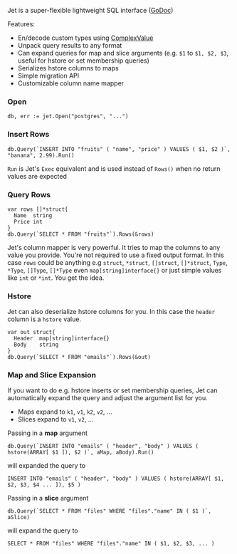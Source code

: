 Jet is a super-flexible lightweight SQL interface ([GoDoc](http://godoc.org/github.com/eaigner/jet))

Features:

  - En/decode custom types using [ComplexValue](http://godoc.org/github.com/eaigner/jet#ComplexValue)
  - Unpack query results to any format
  - Can expand queries for map and slice arguments (e.g. `$1` to `$1, $2, $3`, useful for hstore or set membership queries)
  - Serializes hstore columns to maps
  - Simple migration API
  - Customizable column name mapper

### Open

    db, err := jet.Open("postgres", "...")

### Insert Rows

    db.Query(`INSERT INTO "fruits" ( "name", "price" ) VALUES ( $1, $2 )`, "banana", 2.99).Run()

`Run` is Jet's `Exec` equivalent and is used instead of `Rows()` when no return values are expected

### Query Rows

    var rows []*struct{
      Name  string
      Price int
    }
    db.Query(`SELECT * FROM "fruits"`).Rows(&rows)

Jet's column mapper is very powerful. It tries to map the columns to any value you provide. You're not required to use a fixed output format. In this case `rows` could be anything e.g `struct`, `*struct`, `[]struct`, `[]*struct`, `Type`, `*Type`, `[]Type`, `[]*Type` even `map[string]interface{}` or just simple values like `int` or `*int`. You get the idea.

### Hstore

Jet can also deserialize hstore columns for you. In this case the `header` column is a `hstore` value.

    var out struct{
      Header  map[string]interface{}
      Body    string
    }
    db.Query(`SELECT * FROM "emails"`).Rows(&out)

### Map and Slice Expansion

If you want to do e.g. hstore inserts or set membership queries, Jet can automatically expand the query and adjust the argument list for you.

 * Maps expand to `k1`, `v1`, `k2`, `v2`, ...
 * Slices expand to `v1`, `v2`, ...

Passing in a **map** argument

    db.Query(`INSERT INTO "emails" ( "header", "body" ) VALUES ( hstore(ARRAY[ $1 ]), $2 )`, aMap, aBody).Run()

will expanded the query to

    INSERT INTO "emails" ( "header", "body" ) VALUES ( hstore(ARRAY[ $1, $2, $3, $4 ... ]), $5 )

Passing in a **slice** argument

    db.Query(`SELECT * FROM "files" WHERE "files"."name" IN ( $1 )`, aSlice)

will expand the query to

    SELECT * FROM "files" WHERE "files"."name" IN ( $1, $2, $3, ... )
